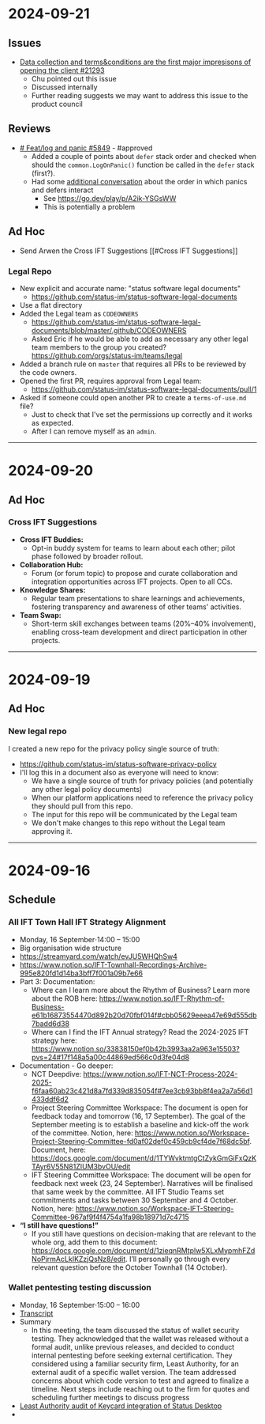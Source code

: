 # 2024-09-21
## Issues
- [Data collection and terms&conditions are the first major impresisons of opening the client #21293](https://github.com/status-im/status-mobile/issues/21293)
	- Chu pointed out this issue
	- Discussed internally
	- Further reading suggests we may want to address this issue to the product council

## Reviews
- [# Feat/log and panic #5849](https://github.com/status-im/status-go/pull/5849#pullrequestreview-2321567843) - #approved 
	- Added a couple of points about `defer` stack order and checked when should the `common.LogOnPanic()` function be called in the `defer` stack (first?).
	- Had some [additional conversation](https://github.com/status-im/status-go/pull/5849#discussion_r1771068007) about the order in which panics and defers interact
		- See https://go.dev/play/p/A2ik-YSGsWW
		- This is potentially a problem
## Ad Hoc

- Send Arwen the Cross IFT Suggestions [[#Cross IFT Suggestions]]
### Legal Repo
- New explicit and accurate name: "status software legal documents"
  - https://github.com/status-im/status-software-legal-documents
- Use a flat directory
- Added the Legal team as `CODEOWNERS`
  - https://github.com/status-im/status-software-legal-documents/blob/master/.github/CODEOWNERS
  - Asked Eric if he would be able to add as necessary any other legal team members to the group you created? https://github.com/orgs/status-im/teams/legal
- Added a branch rule on `master` that requires all PRs to be reviewed by the code owners.
- Opened the first PR, requires approval from Legal team:
  - https://github.com/status-im/status-software-legal-documents/pull/1
- Asked if someone could open another PR to create a `terms-of-use.md` file?
  - Just to check that I've set the permissions up correctly and it works as expected.
  - After I can remove myself as an `admin`.

---
# 2024-09-20

## Ad Hoc

### Cross IFT Suggestions

- **Cross IFT Buddies:**
	- Opt-in buddy system for teams to learn about each other; pilot phase followed by broader rollout.
- **Collaboration Hub:**
	- Forum (or forum topic) to propose and curate collaboration and integration opportunities across IFT projects. Open to all CCs.
- **Knowledge Shares:**
	- Regular team presentations to share learnings and achievements, fostering transparency and awareness of other teams' activities.
- **Team Swap:**
	- Short-term skill exchanges between teams (20%–40% involvement), enabling cross-team development and direct participation in other projects.

---
# 2024-09-19
## Ad Hoc
### New legal repo
I created a new repo for the privacy policy single source of truth:
- https://github.com/status-im/status-software-privacy-policy
- I'll log this in a document also as everyone will need to know:
	- We have a single source of truth for privacy policies (and potentially any other legal policy documents)
	- When our platform applications need to reference the privacy policy they should pull from this repo.
	- The input for this repo will be communicated by the Legal team
	- We don't make changes to this repo without the Legal team approving it.

---
# 2024-09-16

## Schedule
### **All IFT Town Hall** IFT Strategy Alignment

- Monday, 16 September⋅14:00 – 15:00
- Big organisation wide structure
- https://streamyard.com/watch/evJU5WHQhSw4
- https://www.notion.so/IFT-Townhall-Recordings-Archive-995e820fd1d14ba3bff7f001a09b7e66
- Part 3: Documentation:
	- Where can I learn more about the Rhythm of Business? Learn more about the ROB here: https://www.notion.so/IFT-Rhythm-of-Business-e61b16873554470d892b20d70fbf014f#cbb05629eeea47e69d555db7badd6d38
	- Where can I find the IFT Annual strategy? Read the 2024-2025 IFT strategy here: https://www.notion.so/33838150ef0b42b3993aa2a963e15503?pvs=24#17f148a5a00c44869ed566c0d3fe04d8
- Documentation - Go deeper:
	- NCT Deepdive: https://www.notion.so/IFT-NCT-Process-2024-2025-f6faa60ab23c421d8a7fd339d835054f#7ee3cb93bb8f4ea2a7a56d1433ddf6d2 
	- Project Steering Committee Workspace: The document is open for feedback today and tomorrow (16, 17 September). The goal of the September meeting is to establish a baseline and kick-off the work of the committee. Notion, here: https://www.notion.so/Workspace-Project-Steering-Committee-fd0af02def0c459cb9cf4de7f68dc5bf. Document, here: https://docs.google.com/document/d/1TYWvktmtgCtZykGmGiFxQzKTAyr6V55N81ZIUM3bvOU/edit 
	- IFT Steering Committee Workspace: The document will be open for feedback next week (23, 24 September). Narratives will be finalised that same week by the committee. All IFT Studio Teams set commitments and tasks between 30 September and 4 October. Notion, here: https://www.notion.so/Workspace-IFT-Steering-Committee-967af9f4f4754a1fa98b18971d7c4715
- __“I still have questions!”__
	- If you still have questions on decision-making that are relevant to the whole org, add them to this document: https://docs.google.com/document/d/1zieqnRMtplw5XLxMypmhFZdNoPjrmAcLkIKZzjQsNz8/edit. I’ll personally go through every relevant question before the October Townhall (14 October).
### Wallet pentesting testing discussion
- Monday, 16 September⋅15:00 – 16:00
- [Transcript](https://docs.google.com/document/d/1VSy2nGP42Wq51MrvYk7Pi_9tRgKa8-udzAB7F1eRe6k/edit#heading=h.ovdducvs67nx)
- Summary
	- In this meeting, the team discussed the status of wallet security testing. They acknowledged that the wallet was released without a formal audit, unlike previous releases, and decided to conduct internal pentesting before seeking external certification. They considered using a familiar security firm, Least Authority, for an external audit of a specific wallet version. The team addressed concerns about which code version to test and agreed to finalize a timeline. Next steps include reaching out to the firm for quotes and scheduling further meetings to discuss progress
- [Least Authority audit of Keycard integration of Status Desktop](https://github.com/status-im/least-authority-audit/blob/master/initial-report/Least%20Authority-%20Status%20Desktop%20Client%20and%20Keycard-go%20Initial%20Audit%20Report.pdf)
- 
